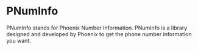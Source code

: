 # PNumInfo
PNumInfo stands for Phoenix Number Information. PNumInfo is a library designed and developed by Phoenix to get the phone number information you want.
